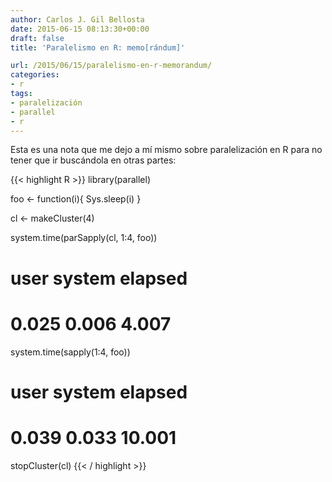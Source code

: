 ```yaml
---
author: Carlos J. Gil Bellosta
date: 2015-06-15 08:13:30+00:00
draft: false
title: 'Paralelismo en R: memo[rándum]'

url: /2015/06/15/paralelismo-en-r-memorandum/
categories:
- r
tags:
- paralelización
- parallel
- r
---
```


Esta es una nota que me dejo a mí mismo sobre paralelización en R para no tener que ir buscándola en otras partes:

{{< highlight R >}}
library(parallel)

foo <- function(i){
  Sys.sleep(i)
}

cl <- makeCluster(4)

system.time(parSapply(cl, 1:4, foo))
# user  system elapsed
# 0.025   0.006   4.007

system.time(sapply(1:4, foo))
# user  system elapsed
# 0.039   0.033  10.001

stopCluster(cl)
{{< / highlight >}}